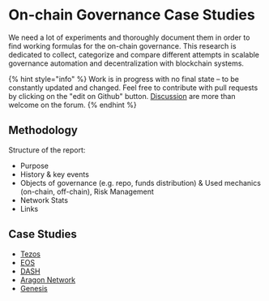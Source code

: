 # On-chain Governance Case Studies

We need a lot of experiments and thoroughly document them in order to find working formulas for the on-chain governance. This research is dedicated to collect, categorize and compare different attempts in scalable governance automation and decentralization with blockchain systems.

{% hint style="info" %}
Work is in progress with no final state – to be constantly updated and changed. Feel free to contribute with pull requests by clicking on the "edit on Github" button. [Discussion](https://daotalk.org/t/case-studies-decentralized-orgs-with-on-chain-governance/395) are more than welcome on the forum. 
{% endhint %}

## Methodology

Structure of the report:

* Purpose
* History & key events
* Objects of governance \(e.g. repo, funds distribution\) & Used mechanics \(on-chain, off-chain\), Risk Management
* Network Stats
* Links

## Case Studies

* [Tezos](tezos.md)
* [EOS](eos.md)
* [DASH](dash.md)
* [Aragon Network](aragon-network.md)
* [Genesis](genesis.md)



